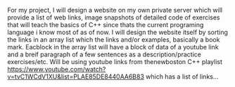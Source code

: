 

For my project, I will design a website on my own private server 
which will provide a list of web links, image snapshots of detailed code of exercises that will teach the basics of C++ since thats the current programing language i know most of as of now. I will design the website itself by sorting the links in an array list which the links and/or examples, basically a book mark. Eacblock in the array list will have a block of data of a youtube link and a breif
paragraph of a few sentences as a description/practice exercises/etc. Will be using youtube links from thenewboston C++ playlist
https://www.youtube.com/watch?v=tvC1WCdV1XU&list=PLAE85DE8440AA6B83  which has a list of links... 
